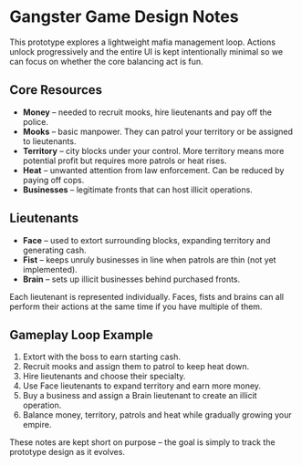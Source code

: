 # Gangster Game Design Notes

This prototype explores a lightweight mafia management loop. Actions unlock progressively and the entire UI is kept intentionally minimal so we can focus on whether the core balancing act is fun.

## Core Resources
- **Money** – needed to recruit mooks, hire lieutenants and pay off the police.
- **Mooks** – basic manpower. They can patrol your territory or be assigned to lieutenants.
- **Territory** – city blocks under your control. More territory means more potential profit but requires more patrols or heat rises.
- **Heat** – unwanted attention from law enforcement. Can be reduced by paying off cops.
- **Businesses** – legitimate fronts that can host illicit operations.

## Lieutenants
- **Face** – used to extort surrounding blocks, expanding territory and generating cash.
- **Fist** – keeps unruly businesses in line when patrols are thin (not yet implemented).
- **Brain** – sets up illicit businesses behind purchased fronts.

Each lieutenant is represented individually. Faces, fists and brains can all perform their actions at the same time if you have multiple of them.

## Gameplay Loop Example
1. Extort with the boss to earn starting cash.
2. Recruit mooks and assign them to patrol to keep heat down.
3. Hire lieutenants and choose their specialty.
4. Use Face lieutenants to expand territory and earn more money.
5. Buy a business and assign a Brain lieutenant to create an illicit operation.
6. Balance money, territory, patrols and heat while gradually growing your empire.

These notes are kept short on purpose – the goal is simply to track the prototype design as it evolves.
